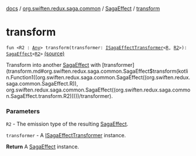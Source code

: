 [docs](../../index.md) / [org.swiften.redux.saga.common](../index.md) / [SagaEffect](index.md) / [transform](./transform.md)

# transform

`fun <R2 : `[`Any`](https://kotlinlang.org/api/latest/jvm/stdlib/kotlin/-any/index.html)`> transform(transformer: `[`ISagaEffectTransformer`](../-i-saga-effect-transformer.md)`<`[`R`](index.md#R)`, `[`R2`](transform.md#R2)`>): `[`SagaEffect`](index.md)`<`[`R2`](transform.md#R2)`>` [(source)](https://github.com/protoman92/KotlinRedux/tree/master/common/common-saga/src/main/kotlin/org/swiften/redux/saga/common/CommonSaga.kt#L233)

Transform into another [SagaEffect](index.md) with [transformer](transform.md#org.swiften.redux.saga.common.SagaEffect$transform(kotlin.Function1((org.swiften.redux.saga.common.SagaEffect((org.swiften.redux.saga.common.SagaEffect.R)), org.swiften.redux.saga.common.SagaEffect((org.swiften.redux.saga.common.SagaEffect.transform.R2)))))/transformer).

### Parameters

`R2` - The emission type of the resulting [SagaEffect](index.md).

`transformer` - A [ISagaEffectTransformer](../-i-saga-effect-transformer.md) instance.

**Return**
A [SagaEffect](index.md) instance.


